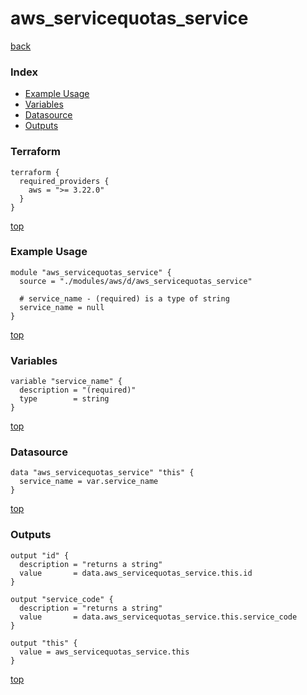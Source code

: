 # aws_servicequotas_service
[back](../aws.md)
### Index
- [Example Usage](#example-usage)
- [Variables](#variables)
- [Datasource](#datasource)
- [Outputs](#outputs)
### Terraform
```hcl
terraform {
  required_providers {
    aws = ">= 3.22.0"
  }
}
```
[top](#index)
### Example Usage
```hcl
module "aws_servicequotas_service" {
  source = "./modules/aws/d/aws_servicequotas_service"

  # service_name - (required) is a type of string
  service_name = null
}
```
[top](#index)
### Variables
```hcl
variable "service_name" {
  description = "(required)"
  type        = string
}
```
[top](#index)

### Datasource
```hcl
data "aws_servicequotas_service" "this" {
  service_name = var.service_name
}
```
[top](#index)
### Outputs
```hcl
output "id" {
  description = "returns a string"
  value       = data.aws_servicequotas_service.this.id
}

output "service_code" {
  description = "returns a string"
  value       = data.aws_servicequotas_service.this.service_code
}

output "this" {
  value = aws_servicequotas_service.this
}
```
[top](#index)
